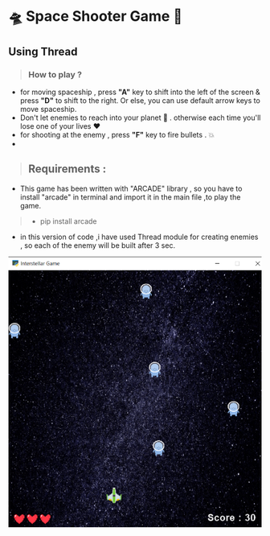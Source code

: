 
# :flying_saucer:  **Space Shooter Game**  :rocket:
## Using Thread
> ###  How to play ?

+ for moving spaceship , press **"A"** key to shift into the left of the screen & press **"D"** to shift to the right. Or else, you can use default arrow keys to move spaceship.
+ Don't let enemies to reach into your planet :space_invader: . otherwise each time you'll lose one of your lives :heart:
+ for shooting at the enemy , press **"F"** key to fire bullets . :boom:
+
> ## Requirements :
+ This game has been written with "ARCADE" library , so you have to install "arcade" in terminal and import it in the main file ,to play the game.
> + pip install arcade

+ in this version of code ,i have used Thread module for creating enemies , so each of the enemy will be built after 3 sec.
 
![This is an image](https://github.com/kiana-jahanshid/pylearn/blob/master/Assignment_24/space_shooter_threading/pics/GameScreenShot.JPG.png)


